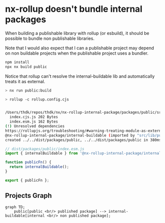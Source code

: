 # nx-rollup doesn't bundle internal packages

When building a publishable library with rollup (or esbuild), it should be possible to
bundle non publishable libraries.

Note that I would also expect that I can a publishable project may depend on non buildable projects
when the publishable project uses a bundler.

```sh
npm install
npx nx build public
```

Notice that rollup can't resolve the internal-buildable lib and automatically treats it as external.

```sh
> nx run public:build

> rollup -c rollup.config.cjs


/Users/thdk/repos/thdk/nx/nx-rollup-internal-package/packages/public/src/index.ts → ../../dist/packages/public, ../../dist/packages/public...
  index.cjs.js 202 Bytes
  index.esm.js 162 Bytes
(!) Unresolved dependencies
https://rollupjs.org/troubleshooting/#warning-treating-module-as-external-dependency
@nx-rollup-internal-package/internal-buildable (imported by "src/lib/public.ts")
created ../../dist/packages/public, ../../dist/packages/public in 380ms
```

```js
// dist/packages/public/index.esm.js
import { internalBuildable } from '@nx-rollup-internal-package/internal-buildable'; // This should have been replaced with the actual code

function publicFn() {
  return internalBuildable();
}

export { publicFn };
```

## Projects Graph

```mermaid
graph TD;
    public[public <br/> published package] --> internal-buildable[internal <br/> non published package];
```
